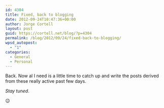 ```yaml
---
id: 4304
title: Fixed, back to blogging
date: 2012-09-24T10:47:36+00:00
author: Jorge Cortell
layout: post
guid: https://cortell.net/blog/?p=4304
permalink: /blog/2012/09/24/fixed-back-to-blogging/
wpsd_autopost:
  - "1"
categories:
  - General
  - Personal
---
```

Back. Now al I need is a little time to catch up and write the posts derived from these really active past few days.

_Stay tuned_.

😉